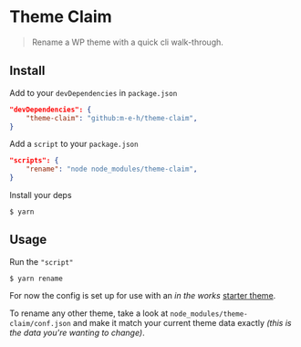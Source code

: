 # Theme Claim

> Rename a WP theme with a quick cli walk-through.

## Install

Add to your `devDependencies` in `package.json`
```json
"devDependencies": {
	"theme-claim": "github:m-e-h/theme-claim",
}
```
Add a `script` to your `package.json`
```json
"scripts": {
	"rename": "node node_modules/theme-claim",
}
```
Install your deps
```shell
$ yarn
```

## Usage

Run the `"script"`
```shell
$ yarn rename
```

For now the config is set up for use with an _in the works_ [starter theme](https://github.com/justintadlock/abc).

To rename any other theme, take a look at `node_modules/theme-claim/conf.json` and make it match your current theme data exactly _(this is the data you're wanting to change)_.

